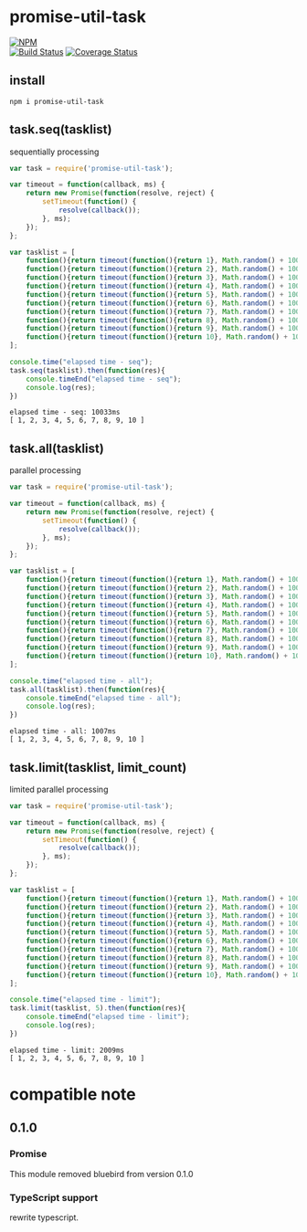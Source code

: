 # promise-util-task

[![NPM](https://nodei.co/npm/promise-util-task.png?downloads=true&downloadRank=true&stars=true)](https://nodei.co/npm/promise-util-task)  
[![Build Status](https://secure.travis-ci.org/you21979/node-promise-util-task.png?branch=master)](https://travis-ci.org/you21979/node-promise-util-task)
[![Coverage Status](https://coveralls.io/repos/github/you21979/node-promise-util-task/badge.svg?branch=master)](https://coveralls.io/github/you21979/node-promise-util-task?branch=master)

## install

```
npm i promise-util-task
```

## task.seq(tasklist)

sequentially processing

```:seq.js
var task = require('promise-util-task');

var timeout = function(callback, ms) {
    return new Promise(function(resolve, reject) {
        setTimeout(function() {
            resolve(callback());
        }, ms);
    });
};

var tasklist = [
    function(){return timeout(function(){return 1}, Math.random() + 1000)},
    function(){return timeout(function(){return 2}, Math.random() + 1000)},
    function(){return timeout(function(){return 3}, Math.random() + 1000)},
    function(){return timeout(function(){return 4}, Math.random() + 1000)},
    function(){return timeout(function(){return 5}, Math.random() + 1000)},
    function(){return timeout(function(){return 6}, Math.random() + 1000)},
    function(){return timeout(function(){return 7}, Math.random() + 1000)},
    function(){return timeout(function(){return 8}, Math.random() + 1000)},
    function(){return timeout(function(){return 9}, Math.random() + 1000)},
    function(){return timeout(function(){return 10}, Math.random() + 1000)}
];

console.time("elapsed time - seq");
task.seq(tasklist).then(function(res){
    console.timeEnd("elapsed time - seq");
    console.log(res);
})
```

```:result
elapsed time - seq: 10033ms
[ 1, 2, 3, 4, 5, 6, 7, 8, 9, 10 ]
```

## task.all(tasklist)

parallel processing

```:all.js
var task = require('promise-util-task');

var timeout = function(callback, ms) {
    return new Promise(function(resolve, reject) {
        setTimeout(function() {
            resolve(callback());
        }, ms);
    });
};

var tasklist = [
    function(){return timeout(function(){return 1}, Math.random() + 1000)},
    function(){return timeout(function(){return 2}, Math.random() + 1000)},
    function(){return timeout(function(){return 3}, Math.random() + 1000)},
    function(){return timeout(function(){return 4}, Math.random() + 1000)},
    function(){return timeout(function(){return 5}, Math.random() + 1000)},
    function(){return timeout(function(){return 6}, Math.random() + 1000)},
    function(){return timeout(function(){return 7}, Math.random() + 1000)},
    function(){return timeout(function(){return 8}, Math.random() + 1000)},
    function(){return timeout(function(){return 9}, Math.random() + 1000)},
    function(){return timeout(function(){return 10}, Math.random() + 1000)}
];

console.time("elapsed time - all");
task.all(tasklist).then(function(res){
    console.timeEnd("elapsed time - all");
    console.log(res);
})
```

```:result
elapsed time - all: 1007ms
[ 1, 2, 3, 4, 5, 6, 7, 8, 9, 10 ]
```

## task.limit(tasklist, limit_count)

limited parallel processing

```:limit.js
var task = require('promise-util-task');

var timeout = function(callback, ms) {
    return new Promise(function(resolve, reject) {
        setTimeout(function() {
            resolve(callback());
        }, ms);
    });
};

var tasklist = [
    function(){return timeout(function(){return 1}, Math.random() + 1000)},
    function(){return timeout(function(){return 2}, Math.random() + 1000)},
    function(){return timeout(function(){return 3}, Math.random() + 1000)},
    function(){return timeout(function(){return 4}, Math.random() + 1000)},
    function(){return timeout(function(){return 5}, Math.random() + 1000)},
    function(){return timeout(function(){return 6}, Math.random() + 1000)},
    function(){return timeout(function(){return 7}, Math.random() + 1000)},
    function(){return timeout(function(){return 8}, Math.random() + 1000)},
    function(){return timeout(function(){return 9}, Math.random() + 1000)},
    function(){return timeout(function(){return 10}, Math.random() + 1000)}
];

console.time("elapsed time - limit");
task.limit(tasklist, 5).then(function(res){
    console.timeEnd("elapsed time - limit");
    console.log(res);
})
```

```:result
elapsed time - limit: 2009ms
[ 1, 2, 3, 4, 5, 6, 7, 8, 9, 10 ]
```


# compatible note

## 0.1.0

### Promise

This module removed bluebird from version 0.1.0

### TypeScript support

rewrite typescript.



